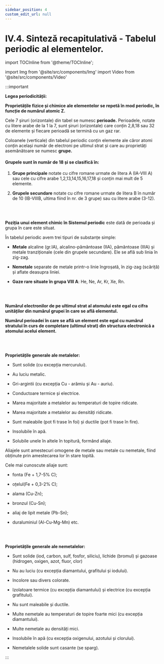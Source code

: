 ```yaml
---
sidebar_position: 4
custom_edit_url: null
---
```


# IV.4. Sinteză recapitulativă - Tabelul periodic al elementelor.



import TOCInline from '@theme/TOCInline';

<TOCInline toc={toc} />



import Img from '@site/src/components/Img'
import Video from '@site/src/components/Video'







:::important

**Legea periodicității:** 

**Proprietățile fizice și chimice ale elementelor se repetă în mod periodic, în funcție de numărul atomic Z.**



Cele 7 șiruri (orizontale) din tabel se numesc **perioade.** Perioadele, notate cu litere arabe de la 1 la 7, sunt șiruri (orizontale) care conțin 2,8,18 sau 32 de elemente și fiecare perioadă se termină cu un gaz rar.

Coloanele (verticale) din tabelul periodic conțin elemente ale căror atomi conțin același număr de electroni pe ultimul strat și care au proprietăți asemănătoare se numesc **grupe.**


#### Grupele sunt în număr de 18 și se clasifică în:

1)	**Grupe principale** notate cu cifre romane urmate de litera A (IA-VIII A) sau cele cu cifre arabe 1,2,13,14,15,16,17,18 și conțin mai mult de 5 elemente.

2)	**Grupele secundare** notate cu cifre romane urmate de litera B în număr de 10 (IB-VIIIB, ultima fiind în nr. de 3 grupe) sau cu litere arabe (3-12).




<br></br>


**Poziția unui element chimic în Sistemul periodic** este dată de perioada și grupa în care este situat.

În tabelul periodic avem trei tipuri de substanțe simple:
- **Metale** alcaline (gr.IA), alcalino-pământoase (IIA), pământoase (IIIA) și metale tranziționale (cele din grupele secundare). Ele se află sub linia în zig-zag.

- **Nemetale** separate de metale printr-o linie îngroșată, în zig-zag (scăriță) și aflate deasupra liniei.


- **Gaze rare situate în grupa VIII A**: He, Ne, Ar, Kr, Xe, Rn.



<br></br>




**Numărul electronilor de pe ultimul strat al atomului este egal cu cifra unităților din numărul grupei în care se află elementul.**

**Numărul perioadei în care se află un element este egal cu numărul stratului în curs de completare (ultimul strat) din structura electronică a atomului acelui element.**




<br></br>




**Proprietățile generale ale metalelor:**

- Sunt solide (cu excepția mercurului).

- Au luciu metalic.

- Gri-argintii (cu excepția Cu - arămiu și Au - auriu).

- Conductoare termice și electrice.

- Marea majoritate a metalelor au temperaturi de topire ridicate.

- Marea majoritate a metalelor au densități ridicate.

- Sunt maleabile (pot fi trase în foi) și ductile (pot fi trase în fire).

- Insolubile în apă.

- Solubile unele în altele în topitură, formând aliaje.



Aliajele sunt amestecuri omogene de metale sau metale cu nemetale, fiind obținute prin amestecarea lor în stare topită. 

Cele mai cunoscute aliaje sunt: 

- fonta (Fe + 1,7-5% C);

- oțelul(Fe + 0,3-2% C);

- alama (Cu-Zn);

- bronzul (Cu-Sn);

- aliaj de lipit metale (Pb-Sn);

- duraluminiul (Al-Cu-Mg-Mn) etc.
  


<br></br>




**Proprietățile generale ale nemetalelor:**

- Sunt solide (iod, carbon, sulf, fosfor, siliciu), lichide (bromul) și gazoase (hidrogen, oxigen, azot, fluor, clor)

- Nu au luciu (cu excepția diamantului, grafitului și iodului).

- Incolore sau divers colorate.

- Izolatoare termice (cu excepția diamantului) și electrice (cu excepția grafitului).

- Nu sunt maleabile și ductile.
 
- Multe nemetale au temperaturi de topire foarte mici (cu excepția diamantului).

- Multe nemetale au densități mici.

- Insolubile în apă (cu excepția oxigenului, azotului și clorului).

- Nemetalele solide sunt casante (se sparg).







:::






<br></br>
<br></br>



